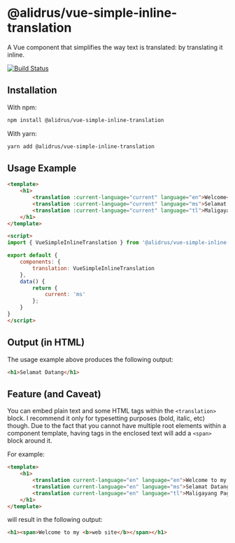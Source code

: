 # @alidrus/vue-simple-inline-translation
A Vue component that simplifies the way text is translated: by translating it inline.

[![Build Status](https://travis-ci.org/alidrus/vue-simple-inline-translation.svg?branch=master)](https://travis-ci.org/alidrus/vue-simple-inline-translation)

## Installation

With npm:
```bash
npm install @alidrus/vue-simple-inline-translation
```

With yarn:
```bash
yarn add @alidrus/vue-simple-inline-translation
```

## Usage Example

```HTML
<template>
    <h1>
        <translation :current-language="current" language="en">Welcome</translation>
        <translation :current-language="current" language="ms">Selamat Datang</translation>
        <translation :current-language="current" language="tl">Maligayang Pagdating</translation>
    </h1>
</template>

<script>
import { VueSimpleInlineTranslation } from '@alidrus/vue-simple-inline-translation';

export default {
    components: {
        translation: VueSimpleInlineTranslation
    },
    data() {
        return {
            current: 'ms'
        };
    }
}
</script>
```

## Output (in HTML)
The usage example above produces the following output:
```HTML
<h1>Selamat Datang</h1>
```

## Feature (and Caveat)
You can embed plain text and some HTML tags within the `<translation>` block. I
recommend it only for typesetting purposes (bold, italic, etc) though. Due to
the fact that you cannot have multiple root elements within a component
template, having tags in the enclosed text will add a `<span>` block around it.

For example:
```HTML
<template>
    <h1>
        <translation current-language="en" language="en">Welcome to my <b>web site</b></translation>
        <translation current-language="en" language="ms">Selamat Datang ke <b>laman web</b> saya</translation>
        <translation current-language="en" language="tl">Maligayang Pagdating sa aking <b>website</b></translation>
    </h1>
</template>
```
will result in the following output:
```HTML
<h1><span>Welcome to my <b>web site</b></span></h1>
```

